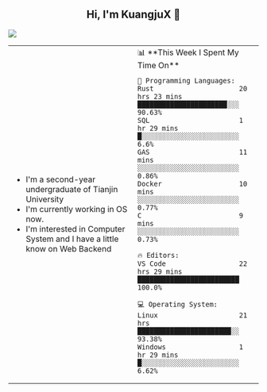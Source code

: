 <h2 align="center"> Hi, I'm KuangjuX 👋 </h2>
<p><img src="https://w.wallhaven.cc/full/nz/wallhaven-nz1e8j.jpg"></p>
<table>
    <tr>
        <td valign="center" width="50%">
            <ul>
                <li>I'm a second-year undergraduate of Tianjin University</li>
                <li>I'm currently working in OS now.</li>
                <li>I'm interested in Computer System and I have a little know on Web Backend</li>
            </ul>
        </td>
       <td valign="top" width="50%">
<!--START_SECTION:waka-->
📊 **This Week I Spent My Time On** 

```text
💬 Programming Languages: 
Rust                     20 hrs 23 mins      ██████████████████████░░░   90.63% 
SQL                      1 hr 29 mins        █░░░░░░░░░░░░░░░░░░░░░░░░   6.6% 
GAS                      11 mins             ░░░░░░░░░░░░░░░░░░░░░░░░░   0.86% 
Docker                   10 mins             ░░░░░░░░░░░░░░░░░░░░░░░░░   0.77% 
C                        9 mins              ░░░░░░░░░░░░░░░░░░░░░░░░░   0.73%

🔥 Editors: 
VS Code                  22 hrs 29 mins      █████████████████████████   100.0%

💻 Operating System: 
Linux                    21 hrs              ███████████████████████░░   93.38% 
Windows                  1 hr 29 mins        █░░░░░░░░░░░░░░░░░░░░░░░░   6.62%

```


<!--END_SECTION:waka-->
</td></tr>
</table>
